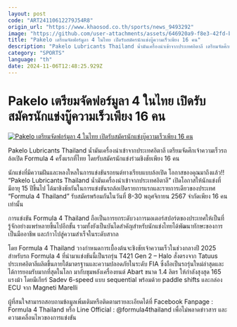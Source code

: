 ```yaml
---
layout: post
code: "ART24110612279J54R8"
origin_url: "https://www.khaosod.co.th/sports/news_9493292"
image: "https://github.com/user-attachments/assets/646920a9-f8e3-42fd-b16a-63445c2a5eeb"
title: "Pakelo เตรียมจัดฟอร์มูลา 4 ในไทย เปิดรับสมัครนักแข่งบู๊ความเร็วเพียง 16 คน"
description: "Pakelo Lubricants Thailand น้ำมันเครื่องนำเข้าจากประเทศอิตาลี เตรียมจัดศึกเจ้าความเร็วรถล้อเปิด Formula 4 ครั้งแรกที่ไทย โดยรับสมัครนักแข่งเพียง 16 คน"
category: "SPORTS"
language: "th"
date: 2024-11-06T12:48:25.929Z
---
```


# Pakelo เตรียมจัดฟอร์มูลา 4 ในไทย เปิดรับสมัครนักแข่งบู๊ความเร็วเพียง 16 คน

[![Pakelo เตรียมจัดฟอร์มูลา 4 ในไทย เปิดรับสมัครนักแข่งบู๊ความเร็วเพียง 16 คน](https://www.khaosod.co.th/wpapp/uploads/2024/11/Pakelo.jpg "Pakelo เตรียมจัดฟอร์มูลา 4 ในไทย เปิดรับสมัครนักแข่งบู๊ความเร็วเพียง 16 คน")](https://www.khaosod.co.th/wpapp/uploads/2024/11/Pakelo.jpg)

Pakelo Lubricants Thailand น้ำมันเครื่องนำเข้าจากประเทศอิตาลี เตรียมจัดศึกเจ้าความเร็วรถล้อเปิด Formula 4 ครั้งแรกที่ไทย โดยรับสมัครนักแข่งร่วมชิงชัยเพียง 16 คน

นักแข่งที่มีความฝันและหลงใหลในการแข่งขันรถยนต์ทางเรียบแบบล้อเปิด โอกาสของคุณมาถึงแล้ว!! “Pakelo Lubricants Thailand น้ำมันเครื่องนำเข้าจากประเทศอิตาลี” เปิดโอกาสให้นักแข่งที่มีอายุ 15 ปีขึ้นไป ได้มาชิงชัยกันในการแข่งขันรถล้อเปิดรายการแรกและรายการเดียวของประเทศ “Formula 4 Thailand” รับสมัครพร้อมกันในวันที่ 8-30 พฤศจิกายน 2567 จำกัดเพียง 16 คนเท่านั้น

การแข่งขัน Formula 4 Thailand ถือเป็นการยกระดับวงการมอเตอร์สปอร์ตของประเทศให้เป็นที่รู้จักอย่างแพร่หลายขึ้นไปอีกขั้น รวมทั้งยังเป็นบันไดสำคัญสำหรับนักแข่งไทยได้พัฒนาทักษะของการเป็นมืออาชีพ และก้าวไปสู่ความสำเร็จในระดับสากล

โดย Formula 4 Thailand วางกำหนดการเบื้องต้นจะชิงชัยเจ้าความเร็วในช่วงกลางปี 2025 สำหรับรถ Formula 4 ที่นำมาแข่งขันนี้เป็นรถรุ่น T421 Gen 2 – Halo สั่งตรงจาก Tatuus ประเทศอิตาลีผลิตขึ้นภายใต้มาตรฐานและความปลอดภัยในระดับ FIA ซึ่งถือเป็นรถรุ่นใหม่ล่าสุดและได้การยอมรับมากที่สุดในโลก มากับขุมพลังเครื่องยนต์ Abart ขนาด 1.4 ลิตร ให้กำลังสุงสุด 165 แรงม้า โดยมีเกียร์ Sadev 6-speed แบบ sequential พร้อมด้วย paddle shifts และกล่อง ECU จาก Magneti Marelli

ผู้ที่สนใจสามารถสอบถามข้อมูลเพิ่มเติมหรือติดตามรายละเอียดได้ที่ Facebook Fanpage : Formula 4 Thailand หรือ Line Official : @formula4thailand เพื่อไม่พลาดข่าวสาร และความเคลื่อนไหวของการแข่งขัน